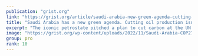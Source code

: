 ```yaml
---
publication: "grist.org"
link: "https://grist.org/article/saudi-arabia-new-green-agenda-cutting-oil-production-not-part-cop27/"
title: "Saudi Arabia has a new green agenda. Cutting oil production isn't part of it."
excerpt: "The iconic petrostate pitched a plan to cut carbon at the UN climate summit in Egypt. And it’s soaked in oil."
image: "https://grist.org/wp-content/uploads/2022/11/Saudi-Arabia-COP27.jpg"
group: pro
rank: 10
---
```

